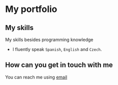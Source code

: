 # My portfolio
## My skills
 My skills besides programming knowledge
- I fluently speak `Spanish`, `English` and `Czech`.
## How can you get in touch with me
You can reach me using [email](mailto:iliapnmrvv@gmail.com)
